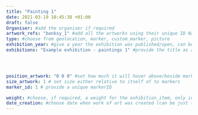 ```yaml
---
title: "Painting 1"
date: 2021-03-19 10:45:38 +01:00
draft: false
Organiser: #add the organiser if required
artwork_refs: "banksy_1" #add all the artworks using their unique ID Name
type: #choose from geolocation, marker, custom_marker, picture
exhibition_year: #give a year the exhibition was published/open, can be different of creation date of this item
exhibitions: "Example exhibition - paintings 1" #provide the title as a custom category so it creates a page for the exhibition




position_artwork: "0 0 0" #set how much it will hover above/beside marker/geolocation. Use "0 0 0" for 3 axes
size_artwork: 1 # set size either relative to itself of to markers
marker_id: 1 # provide a unique markerID

weight: #choose, if required, a weight for the exhibition_item, only integers
date_creation: #choose date when work of art was created (can be just the year if needed)
---
```

